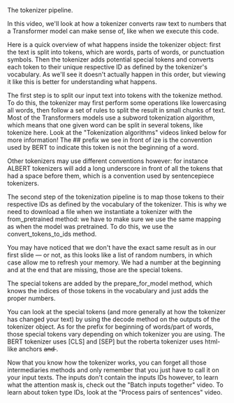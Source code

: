 The tokenizer pipeline.

In this video, we'll look at how a tokenizer converts raw text to numbers that a Transformer model can make sense of, like when we execute this code.

Here is a quick overview of what happens inside the tokenizer object: first the text is split into tokens, which are words, parts of words, or punctuation symbols. Then the tokenizer adds potential special tokens and converts each token to their unique respective ID as defined by the tokenizer's vocabulary. As we'll see it doesn't actually happen in this order, but viewing it like this is better for understanding what happens.

The first step is to split our input text into tokens with the tokenize method. To do this, the tokenizer may first perform some operations like lowercasing all words, then follow a set of rules to split the result in small chunks of text. Most of the Transformers models use a subword tokenization algorithm, which means that one given word can be split in several tokens, like tokenize here. Look at the "Tokenization algorithms" videos linked below for more information! The ## prefix we see in front of ize is the convention used by BERT to indicate this token is not the beginning of a word.

Other tokenizers may use different conventions however: for instance ALBERT tokenizers will add a long underscore in front of all the tokens that had a space before them, which is a convention used by sentencepiece tokenizers.

The second step of the tokenization pipeline is to map those tokens to their respective IDs as defined by the vocabulary of the tokenizer.  This is why we need to download a file when we instantiate a tokenizer with the from_pretrained method: we have to make sure we use the same mapping as when the model was pretrained. To do this, we use the convert_tokens_to_ids method.

You may have noticed that we don't have the exact same result as in our first slide — or not, as this looks like a list of random numbers, in which case allow me to refresh your memory. We had a number at the beginning and at the end that are missing, those are the special tokens.

The special tokens are added by the prepare_for_model method, which knows the indices of those tokens in the vocabulary and just adds the proper numbers.

You can look at the special tokens (and more generally at how the tokenizer has changed your text) by using the decode method on the outputs of the tokenizer object. As for the prefix for beginning of words/part of words, those special tokens vary depending on which tokenizer you are using. The BERT tokenizer uses [CLS] and [SEP] but the roberta tokenizer uses html-like anchors <s> and </s>.

Now that you know how the tokenizer works, you can forget all those intermediaries methods and only remember that you just have to call it on your input texts. The inputs don't contain the inputs IDs however, to learn what the attention mask is, check out the "Batch inputs together" video. To learn about token type IDs, look at the "Process pairs of sentences" video.